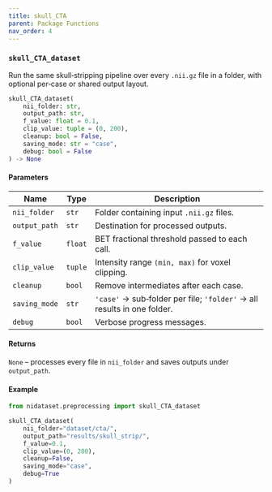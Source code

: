 ```yaml
---
title: skull_CTA
parent: Package Functions
nav_order: 4
---
```


### `skull_CTA_dataset`

Run the same skull‑stripping pipeline over every `.nii.gz` file in a folder, with optional per‑case or shared output layout.

```python
skull_CTA_dataset(
    nii_folder: str,
    output_path: str,
    f_value: float = 0.1,
    clip_value: tuple = (0, 200),
    cleanup: bool = False,
    saving_mode: str = "case",
    debug: bool = False
) -> None
```

#### Parameters

| Name          | Type    | Description                                                             |
| ------------- | ------- | ----------------------------------------------------------------------- |
| `nii_folder`  | `str`   | Folder containing input `.nii.gz` files.                                |
| `output_path` | `str`   | Destination for processed outputs.                                      |
| `f_value`     | `float` | BET fractional threshold passed to each call.                           |
| `clip_value`  | `tuple` | Intensity range `(min, max)` for voxel clipping.                        |
| `cleanup`     | `bool`  | Remove intermediates after each case.                                   |
| `saving_mode` | `str`   | `'case'` → sub‑folder per file; `'folder'` → all results in one folder. |
| `debug`       | `bool`  | Verbose progress messages.                                              |

#### Returns

`None` – processes every file in `nii_folder` and saves outputs under `output_path`.

#### Example

```python
from nidataset.preprocessing import skull_CTA_dataset

skull_CTA_dataset(
    nii_folder="dataset/cta/",
    output_path="results/skull_strip/",
    f_value=0.1,
    clip_value=(0, 200),
    cleanup=False,
    saving_mode="case",
    debug=True
)
```